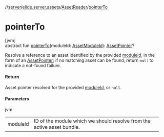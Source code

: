 //[server](../../../index.md)/[elide.server.assets](../index.md)/[AssetReader](index.md)/[pointerTo](pointer-to.md)

# pointerTo

[jvm]\
abstract fun [pointerTo](pointer-to.md)(moduleId: [AssetModuleId](../../elide.server/index.md#-803173189%2FClasslikes%2F-1343588467)): [AssetPointer](../-asset-pointer/index.md)?

Resolve a reference to an asset identified by the provided [moduleId](pointer-to.md), in the form of an [AssetPointer](../-asset-pointer/index.md); if no matching asset can be found, return `null` to indicate a not-found failure.

#### Return

Asset pointer resolved for the provided [moduleId](pointer-to.md), or `null`.

#### Parameters

jvm

| | |
|---|---|
| moduleId | ID of the module which we should resolve from the active asset bundle. |
